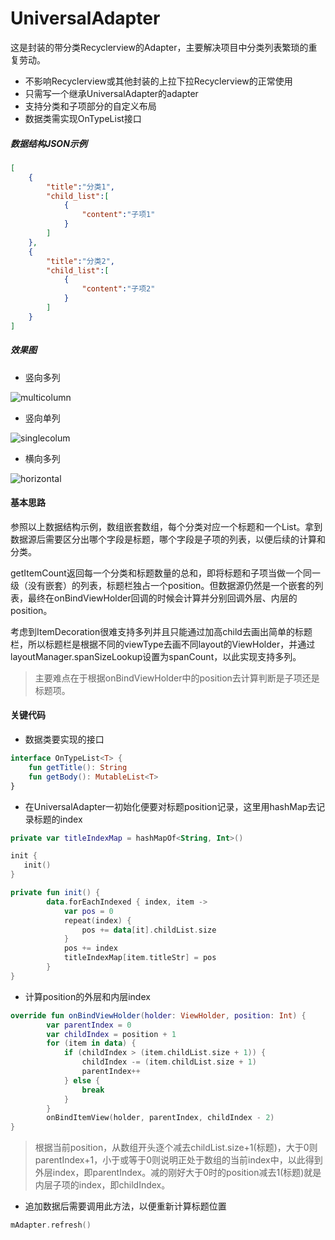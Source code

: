 # UniversalAdapter
这是封装的带分类Recyclerview的Adapter，主要解决项目中分类列表繁琐的重复劳动。

* 不影响Recyclerview或其他封装的上拉下拉Recyclerview的正常使用
* 只需写一个继承UniversalAdapter的adapter
* 支持分类和子项部分的自定义布局
* 数据类需实现OnTypeList接口

#####  数据结构JSON示例

~~~~json
[
    {
        "title":"分类1",
        "child_list":[
            {
                "content":"子项1"
            }
        ]
    },
    {
        "title":"分类2",
        "child_list":[
            {
                "content":"子项2"
            }
        ]
    }
]
~~~~



##### 效果图

* 竖向多列

![multicolumn](./picture/multicolumn.jpg)

* 竖向单列

![singlecolum](./picture/singlecolum.jpg)

* 横向多列

![horizontal](./picture/horizontal.jpg)

#### 基本思路 

参照以上数据结构示例，数组嵌套数组，每个分类对应一个标题和一个List。拿到数据源后需要区分出哪个字段是标题，哪个字段是子项的列表，以便后续的计算和分类。

getItemCount返回每一个分类和标题数量的总和，即将标题和子项当做一个同一级（没有嵌套）的列表，标题栏独占一个position。但数据源仍然是一个嵌套的列表，最终在onBindViewHolder回调的时候会计算并分别回调外层、内层的position。

考虑到ItemDecoration很难支持多列并且只能通过加高child去画出简单的标题栏，所以标题栏是根据不同的viewType去画不同layout的ViewHolder，并通过layoutManager.spanSizeLookup设置为spanCount，以此实现支持多列。

> 主要难点在于根据onBindViewHolder中的position去计算判断是子项还是标题项。

#### 关键代码

* 数据类要实现的接口

~~~~kotlin
interface OnTypeList<T> {
    fun getTitle(): String
    fun getBody(): MutableList<T>
}
~~~~

* 在UniversalAdapter一初始化便要对标题position记录，这里用hashMap去记录标题的index

~~~~kotlin
private var titleIndexMap = hashMapOf<String, Int>()

init {
   init()
}

private fun init() {
        data.forEachIndexed { index, item ->
            var pos = 0
            repeat(index) {
                pos += data[it].childList.size
            }
            pos += index
            titleIndexMap[item.titleStr] = pos
        }
}
~~~~

* 计算position的外层和内层index

~~~~kotlin
override fun onBindViewHolder(holder: ViewHolder, position: Int) {
        var parentIndex = 0
        var childIndex = position + 1
        for (item in data) {
            if (childIndex > (item.childList.size + 1)) {
                childIndex -= (item.childList.size + 1)
                parentIndex++
            } else {
                break
            }
        }
        onBindItemView(holder, parentIndex, childIndex - 2)
}
~~~~

> 根据当前position，从数组开头逐个减去childList.size+1(标题)，大于0则parentIndex+1，小于或等于0则说明正处于数组的当前index中，以此得到外层index，即parentIndex。减的刚好大于0时的position减去1(标题)就是内层子项的index，即childIndex。

* 追加数据后需要调用此方法，以便重新计算标题位置

~~~~kotlin
mAdapter.refresh()
~~~~

